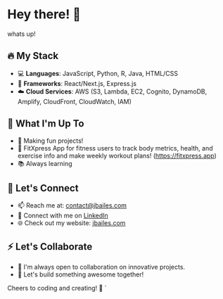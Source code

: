 # Hey there! 👋

whats up!
## 🔥 My Stack

- 💻 **Languages**: JavaScript, Python, R, Java, HTML/CSS
- 🚀 **Frameworks**: React/Next.js, Express.js
- ☁️ **Cloud Services**: AWS (S3, Lambda, EC2, Cognito, DynamoDB, Amplify, CloudFront, CloudWatch, IAM)

## 🌱 What I'm Up To

- 🚧 Making fun projects!
-  🎉 FitXpress App for fitness users to track body metrics, health, and exercise info and make weekly workout plans! (https://fitxpress.app)
- 📚 Always learning 

## 💬 Let's Connect

- 📫 Reach me at: contact@jbailes.com
- 💼 Connect with me on [LinkedIn](https://www.linkedin.com/in/jbailes01/)
- 🌐 Check out my website: [jbailes.com](https://jbailes.com)

## ⚡ Let's Collaborate

- 👯 I'm always open to collaboration on innovative projects.
- 🤝 Let's build something awesome together!

Cheers to coding and creating! 🚀
`
